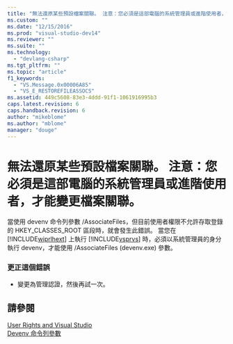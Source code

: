 ```yaml
---
title: "無法還原某些預設檔案關聯。 注意：您必須是這部電腦的系統管理員或進階使用者，才能變更檔案關聯。 | Microsoft Docs"
ms.custom: ""
ms.date: "12/15/2016"
ms.prod: "visual-studio-dev14"
ms.reviewer: ""
ms.suite: ""
ms.technology: 
  - "devlang-csharp"
ms.tgt_pltfrm: ""
ms.topic: "article"
f1_keywords: 
  - "VS.Message.0x00006A85"
  - "VS_E_RESTOREFILEASSOCS"
ms.assetid: 449c5608-83e3-4ddd-91f1-1061916995b3
caps.latest.revision: 6
caps.handback.revision: 6
author: "mikeblome"
ms.author: "mblome"
manager: "douge"
---
```

# 無法還原某些預設檔案關聯。 注意：您必須是這部電腦的系統管理員或進階使用者，才能變更檔案關聯。
當使用 devenv 命令列參數 \/AssociateFiles，但目前使用者權限不允許存取登錄的 HKEY\_CLASSES\_ROOT 區段時，就會發生此錯誤。 當您在 [!INCLUDE[wiprlhext](../misc/includes/wiprlhext_md.md)] 上執行 [!INCLUDE[vsprvs](../code-quality/includes/vsprvs_md.md)] 時，必須以系統管理員的身分執行 devenv，才能使用 \/AssociateFiles \(devenv.exe\) 參數。  
  
### 更正這個錯誤  
  
-   變更為管理認證，然後再試一次。  
  
## 請參閱  
 [User Rights and Visual Studio](http://msdn.microsoft.com/zh-tw/d5c55084-1e7b-4b61-b478-137db01c0fc0)   
 [Devenv 命令列參數](../ide/reference/devenv-command-line-switches.md)